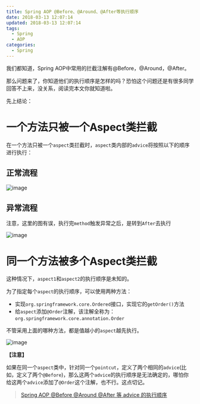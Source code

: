 ```yaml
---
title: Spring AOP @Before、@Around、@After等执行顺序
date: 2018-03-13 12:07:14
updated: 2018-03-13 12:07:14
tags:
  - Spring
  - AOP
categories: 
  - Spring
---
```


我们都知道，Spring AOP中常用的拦截注解有@Before，@Around，@After。

那么问题来了，你知道他们的执行顺序是怎样的吗？恐怕这个问题还是有很多同学回答不上来，没关系，阅读完本文你就知道啦。

<!-- more -->

先上结论：
# 一个方法只被一个Aspect类拦截

在一个方法只被一个`aspect`类拦截时，`aspect`类内部的`advice`将按照以下的顺序进行执行：

## 正常流程
![image](https://pic.winsky.wang/image/NnrM)

## 异常流程
注意，这里的图有误，执行完`method`触发异常之后，是转到`After`去执行

![image](https://pic.winsky.wang/image/NVEX)

# 同一个方法被多个Aspect类拦截
这种情况下，`aspect1`和`aspect2`的执行顺序是未知的。

为了指定每个`aspect`的执行顺序，可以使用两种方法：
- 实现`org.springframework.core.Ordered`接口，实现它的`getOrder()`方法
- 给`aspect`添加`@Order`注解，该注解全称为：`org.springframework.core.annotation.Order`

不管采用上面的哪种方法，都是值越小的`aspect`越先执行。 

![image](https://pic.winsky.wang/image/NdFy)

**【注意】**

如果在同一个`aspect`类中，针对同一个`pointcut`，定义了两个相同的`advice`(比如，定义了两个`@Before`)，那么这两个`advice`的执行顺序是无法确定的，哪怕你给这两个`advice`添加了`@Order`这个注解，也不行。这点切记。



> [Spring AOP @Before @Around @After 等 advice 的执行顺序](http://blog.csdn.net/rainbow702/article/details/52185827)